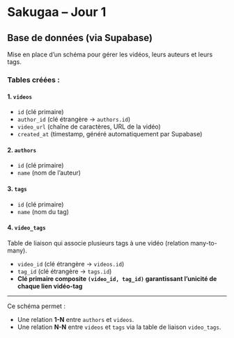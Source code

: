 # Sakugaa – Jour 1

## Base de données (via Supabase)

Mise en place d’un schéma pour gérer les vidéos, leurs auteurs et leurs tags.

### Tables créées :

#### 1. `videos`  
- `id` (clé primaire)  
- `author_id` (clé étrangère → `authors.id`)  
- `video_url` (chaîne de caractères, URL de la vidéo)  
- `created_at` (timestamp, généré automatiquement par Supabase)

#### 2. `authors`  
- `id` (clé primaire)  
- `name` (nom de l’auteur)

#### 3. `tags`  
- `id` (clé primaire)  
- `name` (nom du tag)

#### 4. `video_tags`  
Table de liaison qui associe plusieurs tags à une vidéo (relation many-to-many).  
- `video_id` (clé étrangère → `videos.id`)  
- `tag_id` (clé étrangère → `tags.id`)  
- **Clé primaire composite `(video_id, tag_id)` garantissant l’unicité de chaque lien vidéo-tag**

---

Ce schéma permet :  
- Une relation **1-N** entre `authors` et `videos`.  
- Une relation **N-N** entre `videos` et `tags` via la table de liaison `video_tags`.
